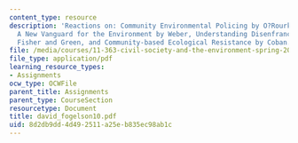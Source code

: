 ```yaml
---
content_type: resource
description: 'Reactions on: Community Environmental Policing by O?Rourke and Macy,
  A New Vanguard for the Environment by Weber, Understanding Disenfranchisement by
  Fisher and Green, and Community-based Ecological Resistance by Coban.'
file: /media/courses/11-363-civil-society-and-the-environment-spring-2005/8d2db9dd4d492511a25eb835ec98ab1c_david_fogelson10.pdf
file_type: application/pdf
learning_resource_types:
- Assignments
ocw_type: OCWFile
parent_title: Assignments
parent_type: CourseSection
resourcetype: Document
title: david_fogelson10.pdf
uid: 8d2db9dd-4d49-2511-a25e-b835ec98ab1c
---
```

